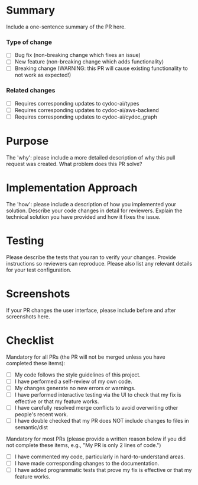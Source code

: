 # Summary

Include a one-sentence summary of the PR here.

### Type of change

- [ ] Bug fix (non-breaking change which fixes an issue)
- [ ] New feature (non-breaking change which adds functionality)
- [ ] Breaking change (WARNING: this PR will cause existing functionality to not work as expected!)

### Related changes

- [ ] Requires corresponding updates to cydoc-ai/types
- [ ] Requires corresponding updates to cydoc-ai/aws-backend
- [ ] Requires corresponding updates to cydoc-ai/cydoc_graph

# Purpose

The 'why': please include a more detailed description of why this pull request
was created. What problem does this PR solve?

# Implementation Approach

The 'how': please include a description of how you implemented your solution.
Describe your code changes in detail for reviewers. Explain the technical
solution you have provided and how it fixes the issue.

# Testing

Please describe the tests that you ran to verify your changes.
Provide instructions so reviewers can reproduce.
Please also list any relevant details for your test configuration.

# Screenshots

If your PR changes the user interface, please include before and after screenshots here.

# Checklist

Mandatory for all PRs (the PR will not be merged unless you have completed these items):
- [ ] My code follows the style guidelines of this project.
- [ ] I have performed a self-review of my own code.
- [ ] My changes generate no new errors or warnings.
- [ ] I have performed interactive testing via the UI to check that my fix is effective or that my feature works.
- [ ] I have carefully resolved merge conflicts to avoid overwriting other people's recent work.
- [ ] I have double checked that my PR does NOT include changes to files in semantic/dist

Mandatory for most PRs (please provide a written reason below if you did not complete these items, e.g., "My PR is only 2 lines of code.")
- [ ] I have commented my code, particularly in hard-to-understand areas.
- [ ] I have made corresponding changes to the documentation.
- [ ] I have added programmatic tests that prove my fix is effective or that my feature works.
